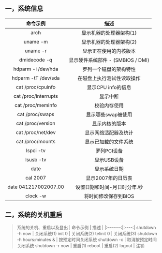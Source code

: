 ## 一，系统信息 
| 命令示例 | 描述 |
|:-------:|:---:|
arch |显示机器的处理器架构(1) 
uname -m | 显示机器的处理器架构(2) 
uname -r  | 显示正在使用的内核版本 
dmidecode -q | 显示硬件系统部件 - (SMBIOS / DMI) 
hdparm -i /dev/hda | 罗列一个磁盘的架构特性 
hdparm -tT /dev/sda | 在磁盘上执行测试性读取操作 
cat /proc/cpuinfo | 显示CPU info的信息 
cat /proc/interrupts | 显示中断 
cat /proc/meminfo | 校验内存使用 
cat /proc/swaps | 显示哪些swap被使用 
cat /proc/version | 显示内核的版本 
cat /proc/net/dev | 显示网络适配器及统计 
cat /proc/mounts  | 显示已加载的文件系统 
lspci -tv  | 罗列PCI设备 
lsusb -tv | 显示USB设备 
date | 显示系统日期 
cal 2007 | 显示2007年的日历表 
date 041217002007.00 | 设置日期和时间-月日时分年.秒 
clock -w | 将时间修改保存到BIOS 

## 二，系统的关机重启 
>系统的关机、重启以及登出 
| 命令示例 | 描述 | 
|:-------:|:----:|
shutdown -h now | 关闭系统(1) 
init 0 | 关闭系统(2) 
telinit 0 | 关闭系统(3) 
shutdown -h hours:minutes & | 按预定时间关闭系统 
shutdown -c | 取消按预定时间关闭系统 
shutdown -r now | 重启(1) 
reboot | 重启(2) 
logout | 注销 